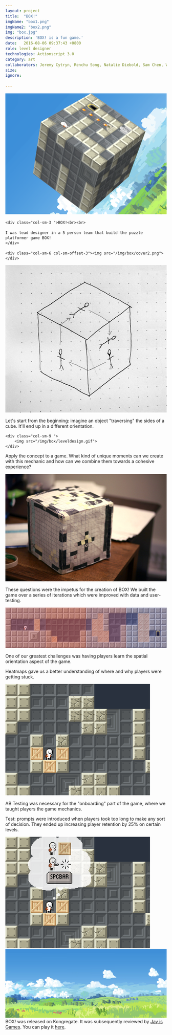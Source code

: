 ```yaml
---
layout: project
title:  "BOX!"
imgName: "box1.png"
imgName2: "box2.png"
img: "box.jpg"
description: 'BOX! is a fun game.'
date:   2016-08-06 09:37:43 +0800
role: level designer
technologies: Actionscript 3.0
category: art
collaborators: Jeremy Cytryn, Renchu Song, Natalie Diebold, Sam Chen, Will Peck
size: 
ignore:

---
```


<div class="contain">

<div class="row">
	<div class="col-sm-9 ">
		<img src="/img/box/coverimage.png">
	</div>
</div>

<div class=" row m-t-xl">

	<div class="col-sm-3 ">BOX!<br><br>

	I was lead designer in a 5 person team that build the puzzle platformer game BOX!
	</div>

	<div class="col-sm-6 col-sm-offset-3"><img src="/img/box/cover2.png"></div>
</div>

<div class=" row m-t-xl">
	<div class="col-sm-6 col-sm-offset-3"><img src="/img/box/diagram.jpg"></div>
	<div class="col-sm-3 col-sm-offset-3 m-t-md"><p>Let's start from the beginning: imagine an object "traversing" the sides of a cube. It'll end up in a different orientation. </p></div>

</div>

<div class="row m-t-xl">

	<div class="col-sm-9 ">
		<img src="/img/box/leveldesign.gif">
	</div>
</div>
<div class="row m-t-md">
	<div class="col-sm-3"><p>Apply the concept to a game. What kind of unique moments can we create with this mechanic and how can we combine them towards a cohesive experience?</p></div>

</div>


<div class="row m-t-xl">
	<div class="col-sm-9 ">
		<img src="/img/box/paper.jpg">
	</div>
</div>

<div class=" row m-t-md">
	<div class="col-sm-6"><p>These questions were the impetus for the creation of BOX! We built the game over a series of iterations which were improved with data and user-testing.</p></div>

</div>



<div class=" row m-t-xl ">
	<div class="col-sm-12">
		<img src="/img/box/heatmap.png">
	</div>
	<div class="col-sm-6 m-t-md">
	<p>One of our greatest challenges was having players learn the spatial orientation aspect of the game. </p>
	<p>Heatmaps gave us a better understanding of where and why players were getting stuck.</p>
	</div>
</div>


<div class=" row m-t-xl">
	<div class="col-sm-6">
		<img src="/img/box/nothoughtbubble.png">
	</div>
</div>


<div class="row">
	<div class="col-sm-3 m-t-md">
	<p>AB Testing was necessary for the "onboarding" part of the game, where we taught players the game mechanics.</p>
	</div>
</div>

<div class="row m-t-md">
	<div class="col-sm-3 col-sm-offset-3 ">
	<p>Test: prompts were introduced when players took too long to make any sort of decision. They ended up increasing player retention by 25% on certain levels.</p>
	</div>
	<div class="col-sm-6">
		<img src="/img/box/thoughtbubble.png">
	</div>
</div>

<div class=" row m-t-xl">
	<div class="col-sm-9"><img src="/img/box/intro.jpg"></div>

</div>
<div class="row m-t-md">
	<div class="col-sm-3">BOX! was released on Kongregate. It was subsequently reviewed by <a href="https://jayisgames.com/review/box.php">Jay is Games</a>. You can play it <a href="http://www.kongregate.com/games/Casiogre/box">here</a>.</div>
</div>

</div>

